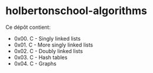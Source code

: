 # holbertonschool-algorithms

Ce dépôt contient:
* 0x00. C - Singly linked lists
* 0x01. C - More singly linked lists
* 0x02. C - Doubly linked lists
* 0x03. C - Hash tables
* 0x04. C - Graphs
